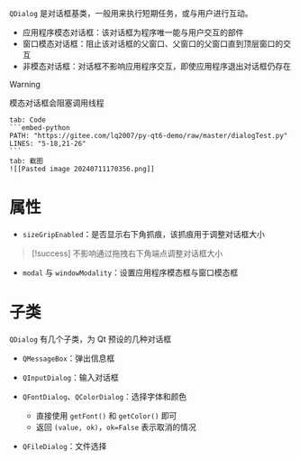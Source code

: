 `QDialog` 是对话框基类，一般用来执行短期任务，或与用户进行互动。
* 应用程序模态对话框：该对话框为程序唯一能与用户交互的部件
* 窗口模态对话框：阻止该对话框的父窗口、父窗口的父窗口直到顶层窗口的交互
* 非模态对话框：对话框不影响应用程序交互，即使应用程序退出对话框仍存在

> [!warning]
> 模态对话框会阻塞调用线程

````tabs
tab: Code
```embed-python
PATH: "https://gitee.com/lq2007/py-qt6-demo/raw/master/dialogTest.py"
LINES: "5-18,21-26"
```
tab: 截图
![[Pasted image 20240711170356.png]]
````
# 属性

* `sizeGripEnabled`：是否显示右下角抓痕，该抓痕用于调整对话框大小

> [!success]
> 不影响通过拖拽右下角端点调整对话框大小

* `modal` 与 `windowModality`：设置应用程序模态框与窗口模态框

# 子类

`QDialog` 有几个子类，为 Qt 预设的几种对话框

* `QMessageBox`：弹出信息框
* `QInputDialog`：输入对话框
* `QFontDialog`、`QColorDialog`：选择字体和颜色

  * 直接使用 `getFont()` 和 `getColor()` 即可
  * 返回 `(value, ok)`，`ok=False` 表示取消的情况
* `QFileDialog`：文件选择
